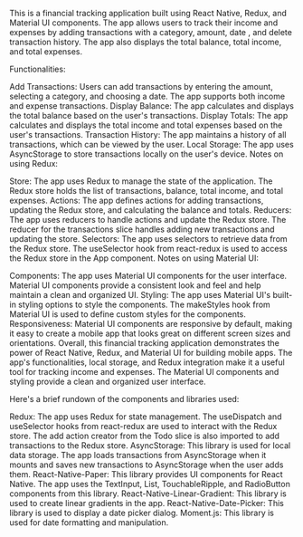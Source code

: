 This is a financial tracking application built using React Native, Redux, and Material UI components. The app allows users to track their income and expenses by adding transactions with a category, amount, date , and delete transaction history. The app also displays the total balance, total income, and total expenses.

Functionalities:

Add Transactions: Users can add transactions by entering the amount, selecting a category, and choosing a date. The app supports both income and expense transactions.
Display Balance: The app calculates and displays the total balance based on the user's transactions.
Display Totals: The app calculates and displays the total income and total expenses based on the user's transactions.
Transaction History: The app maintains a history of all transactions, which can be viewed by the user.
Local Storage: The app uses AsyncStorage to store transactions locally on the user's device.
Notes on using Redux:

Store: The app uses Redux to manage the state of the application. The Redux store holds the list of transactions, balance, total income, and total expenses.
Actions: The app defines actions for adding transactions, updating the Redux store, and calculating the balance and totals.
Reducers: The app uses reducers to handle actions and update the Redux store. The reducer for the transactions slice handles adding new transactions and updating the store.
Selectors: The app uses selectors to retrieve data from the Redux store. The useSelector hook from react-redux is used to access the Redux store in the App component.
Notes on using Material UI:

Components: The app uses Material UI components for the user interface. Material UI components provide a consistent look and feel and help maintain a clean and organized UI.
Styling: The app uses Material UI's built-in styling options to style the components. The makeStyles hook from Material UI is used to define custom styles for the components.
Responsiveness: Material UI components are responsive by default, making it easy to create a mobile app that looks great on different screen sizes and orientations.
Overall, this financial tracking application demonstrates the power of React Native, Redux, and Material UI for building mobile apps. The app's functionalities, local storage, and Redux integration make it a useful tool for tracking income and expenses. The Material UI components and styling provide a clean and organized user interface.



Here's a brief rundown of the components and libraries used:

Redux: The app uses Redux for state management. The useDispatch and useSelector hooks from react-redux are used to interact with the Redux store. The add action creator from the Todo slice is also imported to add transactions to the Redux store.
AsyncStorage: This library is used for local data storage. The app loads transactions from AsyncStorage when it mounts and saves new transactions to AsyncStorage when the user adds them.
React-Native-Paper: This library provides UI components for React Native. The app uses the TextInput, List, TouchableRipple, and RadioButton components from this library.
React-Native-Linear-Gradient: This library is used to create linear gradients in the app.
React-Native-Date-Picker: This library is used to display a date picker dialog.
Moment.js: This library is used for date formatting and manipulation.



